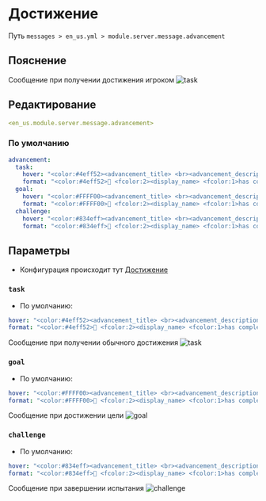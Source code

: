 # Достижение
Путь `messages > en_us.yml > module.server.message.advancement`

## Пояснение
Сообщение при получении достижения игроком
![task](/task.png)

## Редактирование
```yaml
<en_us.module.server.message.advancement>
```

### По умолчанию
```yaml
advancement:
  task:
    hover: "<color:#4eff52><advancement_title> <br><advancement_description>"
    format: "<color:#4eff52>🌠 <fcolor:2><display_name> <fcolor:1>has completed the task <color:#4eff52>[<advancement>]"
  goal:
    hover: "<color:#FFFF00><advancement_title> <br><advancement_description>"
    format: "<color:#FFFF00>🌠 <fcolor:2><display_name> <fcolor:1>has completed the goal <color:#FFFF00>[<advancement>]"
  challenge:
    hover: "<color:#834eff><advancement_title> <br><advancement_description>"
    format: "<color:#834eff>🌠 <fcolor:2><display_name> <fcolor:1>has completed the challenge <color:#834eff>[<advancement>]"
```

## Параметры

- Конфигурация происходит тут [Достижение](/ru/config/module/server/message/advancement/)

### `task`
- По умолчанию:
```yaml
hover: "<color:#4eff52><advancement_title> <br><advancement_description>"
format: "<color:#4eff52>🌠 <fcolor:2><display_name> <fcolor:1>has completed the task <color:#4eff52>[<advancement>]"
```

Сообщение при получении обычного достижения
![task](/task.png)

### `goal`
- По умолчанию:
```yaml
hover: "<color:#FFFF00><advancement_title> <br><advancement_description>"
format: "<color:#FFFF00>🌠 <fcolor:2><display_name> <fcolor:1>has completed the goal <color:#FFFF00>[<advancement>]"
```

Сообщение при достижении цели
![goal](/goal.png)

### `challenge`
- По умолчанию:
```yaml
hover: "<color:#834eff><advancement_title> <br><advancement_description>"
format: "<color:#834eff>🌠 <fcolor:2><display_name> <fcolor:1>has completed the challenge <color:#834eff>[<advancement>]"
```

Сообщение при завершении испытания
![challenge](/challenge.png)
